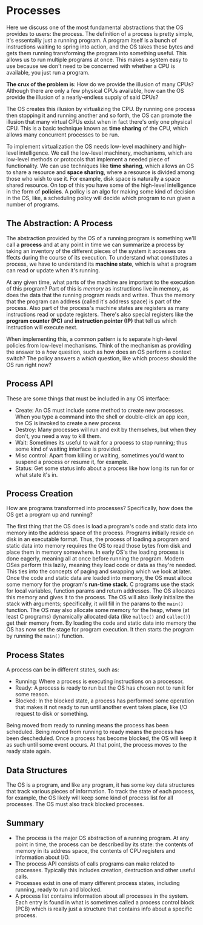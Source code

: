 # Processes

Here we discuss one of the most fundamental abstractions that the OS provides to users: the process. The definition of a process is pretty simple, it's essentailly just a running program. A program itself is a bunch of instructions waiting to spring into action, and the OS takes these bytes and gets them running transforming the program into something useful. This allows us to run multiple programs at once. This makes a system easy to use because we don't need to be concerned with whether a CPU is available, you just run a program.

**The crux of the problem is**: How do we provide the illusion of many CPUs?
Although there are only a few physical CPUs available, how can the OS provide the illusion of a nearly-endless supply of said CPUs?

The OS creates this illusion by virtualizing the CPU. By running one process then stopping it and running another and so forth, the OS can promote the illusion that many virtual CPUs exist when in fact there's only one physical CPU. This is a basic technique known as **time sharing** of the CPU, which allows many concurrent processes to be run.

To implement virtualization the OS needs low-level machinery and high-level intelligence. We call the low-level machinery, mechanisms, which are low-level methods or protocols that implement a needed piece of functionality. We can use techniques like **time sharing**, which allows an OS to share a resource and **space sharing**, where a resource is divided among those who wish to use it. For example, disk space is naturally a space shared resource. On top of this you have some of the high-level intelligence in the form of **policies**. A policy is an algo for making some kind of decision in the OS, like, a scheduling policy will decide which program to run given a number of programs.

## The Abstraction: A Process

The abstraction provided by the OS of a running program is something we'll call a **process** and at any point in time we can summarize a process by taking an inventory of the different pieces of the system it accesses ora ffects during the course of its execution. To understand what constitutes a process, we have to understand its **machine state**, which is what a program can read or update when it's running.

At any given time, what parts of the machine are important to the execution of this program? Part of this is _memory_ as instructions live in memory, as does the data that the running program reads and writes. Thus the memory that the program can address (called it's address space) is part of the process. Also part of the process's machine states are registers as many instructions read or update registers. There's also special registers like the **program counter (PC)** and **instruction pointer (IP)** that tell us which instruction will execute next.

When implementing this, a common pattern is to separate high-level policies from low-level mechanisms. Think of the mechanism as providing the answer to a _how_ question, such as how does an OS perform a context switch? The policy answers a _which_ question, like which process should the OS run right now?

## Process API

These are some things that must be included in any OS interface:

- Create: An OS must include some method to create new processes. When you type a command into the shell or double-click an app icon, the OS is invoked to create a new process
- Destroy: Many processes will run and exit by themselves, but when they don't, you need a way to kill them.
- Wait: Sometimes its useful to wait for a process to stop running; thus some kind of waiting interface is provided.
- Misc control: Apart from killing or waiting, sometimes you'd want to suspend a process or resume it, for example.
- Status: Get some status info about a process like how long its run for or what state it's in.

## Process Creation

How are programs transformed into processes? Specifically, how does the OS get a program up and running?

The first thing that the OS does is load a program's code and static data into memory into the address space of the process. Programs initially reside on disk in an executable format. Thus, the process of loading a program and static data into memory requires the OS to read those bytes from disk and place them in memory somewhere. In early OS's the loading process is done eagerly, meaning all at once before running the program. Modern OSes perform this lazily, meaning they load code or data as they're needed. This ties into the concepts of paging and swapping which we look at later. Once the code and static data are loaded into memory, the OS must alloce some memory for the program's **run-time stack**. C programs use the stack for local variables, function params and return addresses. The OS allocates this memory and gives it to the process. The OS will also likely initialize the stack with arguments; specifically, it will fill in the params to the `main()` function. The OS may also allocate some memory for the heap, where (at least C programs) dynamically allocated data (like `malloc()` and `calloc()`) get their memory from. By loading the code and static data into memory the OS has now set the stage for program execution. It then starts the program by running the `main()` function.

## Process States

A process can be in different states, such as:

- Running: Where a process is executing instructions on a processor.
- Ready: A process is ready to run but the OS has chosen not to run it for some reason.
- Blocked: In the blocked state, a process has performed some operation that makes it not ready to run until another event takes place, like I/O request to disk or something.

Being moved from ready to running means the process has been scheduled. Being moved from running to ready means the process has been descheduled. Once a process has become blocked, the OS will keep it as such until some event occurs. At that point, the process moves to the ready state again.

## Data Structures

The OS is a program, and like any program, it has some key data structures that track various pieces of information. To track the state of each process, for example, the OS likely will keep some kind of process list for all processes. The OS must also track blocked processes.

## Summary

- The process is the major OS abstraction of a running program. At any point in time, the process can be described by its state: the contents of memory in its address space, the contents of CPU registers and information about I/O.
- The process API consists of calls programs can make related to processes. Typically this includes creation, destruction and other useful calls.
- Processes exist in one of many different process states, including running, ready to run and blocked.
- A process list contains information about all processes in the system. Each entry is found in what is sometimes called a process control block (PCB) which is really just a structure that contains info about a specific process.
